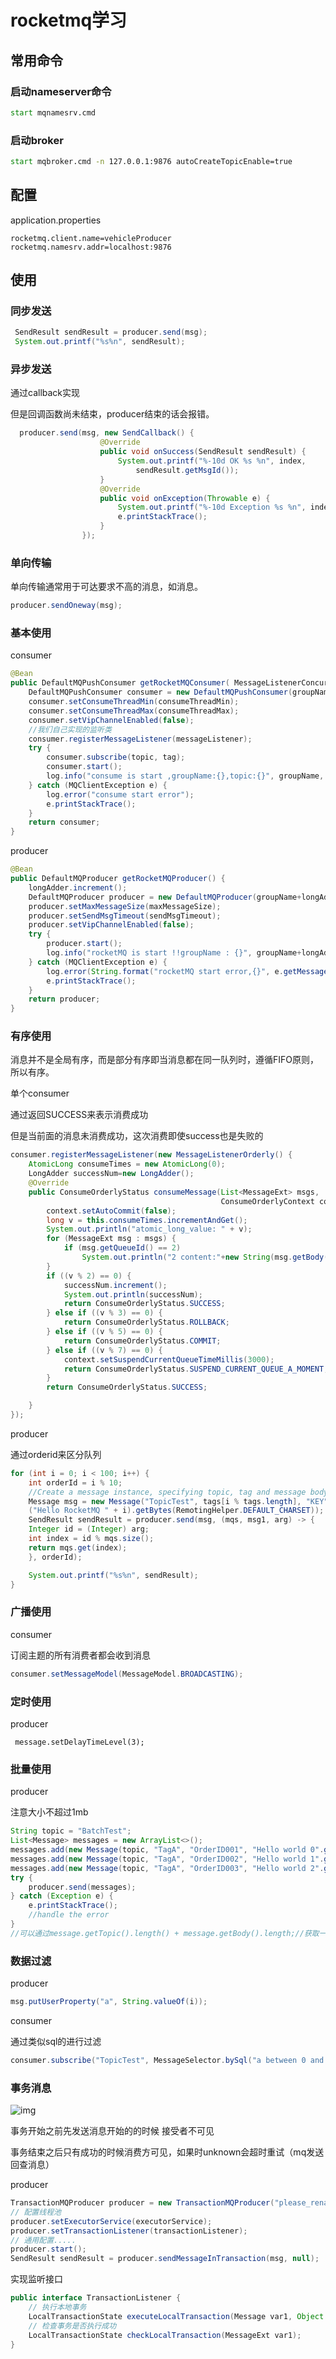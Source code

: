 # rocketmq学习

## 常用命令

### 启动nameserver命令

~~~ cmd
start mqnamesrv.cmd
~~~

### 启动broker

~~~ cmd
start mqbroker.cmd -n 127.0.0.1:9876 autoCreateTopicEnable=true
~~~

## 配置

application.properties

~~~
rocketmq.client.name=vehicleProducer
rocketmq.namesrv.addr=localhost:9876
~~~

## 使用

### 同步发送

~~~java
 SendResult sendResult = producer.send(msg);
 System.out.printf("%s%n", sendResult);
~~~

### 异步发送

通过callback实现

但是回调函数尚未结束，producer结束的话会报错。

~~~java
  producer.send(msg, new SendCallback() {
                    @Override
                    public void onSuccess(SendResult sendResult) {
                        System.out.printf("%-10d OK %s %n", index,
                            sendResult.getMsgId());
                    }
                    @Override
                    public void onException(Throwable e) {
                        System.out.printf("%-10d Exception %s %n", index, e);
                        e.printStackTrace();
                    }
                });
~~~

### 单向传输

单向传输通常用于可达要求不高的消息，如消息。

~~~java
producer.sendOneway(msg);
~~~



### 基本使用

consumer

~~~java
@Bean
public DefaultMQPushConsumer getRocketMQConsumer( MessageListenerConcurrently messageListener) {
    DefaultMQPushConsumer consumer = new DefaultMQPushConsumer(groupName);
    consumer.setConsumeThreadMin(consumeThreadMin);
    consumer.setConsumeThreadMax(consumeThreadMax);
    consumer.setVipChannelEnabled(false);
    //我们自己实现的监听类
    consumer.registerMessageListener(messageListener);
    try {
        consumer.subscribe(topic, tag);
        consumer.start();
        log.info("consume is start ,groupName:{},topic:{}", groupName, topic);
    } catch (MQClientException e) {
        log.error("consume start error");
        e.printStackTrace();
    }
    return consumer;
}
~~~

producer

~~~java
@Bean
public DefaultMQProducer getRocketMQProducer() {
    longAdder.increment();
    DefaultMQProducer producer = new DefaultMQProducer(groupName+longAdder);
    producer.setMaxMessageSize(maxMessageSize);
    producer.setSendMsgTimeout(sendMsgTimeout);
    producer.setVipChannelEnabled(false);
    try {
    	producer.start();
    	log.info("rocketMQ is start !!groupName : {}", groupName+longAdder);
    } catch (MQClientException e) {
        log.error(String.format("rocketMQ start error,{}", e.getMessage()));
        e.printStackTrace();
    }
    return producer;
}
~~~

### 有序使用

消息并不是全局有序，而是部分有序即当消息都在同一队列时，遵循FIFO原则，所以有序。

单个consumer

通过返回SUCCESS来表示消费成功

但是当前面的消息未消费成功，这次消费即使success也是失败的

```java
consumer.registerMessageListener(new MessageListenerOrderly() {
    AtomicLong consumeTimes = new AtomicLong(0);
    LongAdder successNum=new LongAdder();
    @Override
    public ConsumeOrderlyStatus consumeMessage(List<MessageExt> msgs,
                                               ConsumeOrderlyContext context) {
        context.setAutoCommit(false);
        long v = this.consumeTimes.incrementAndGet();
        System.out.println("atomic_long_value: " + v);
        for (MessageExt msg : msgs) {
            if (msg.getQueueId() == 2)
                System.out.println("2 content:"+new String(msg.getBody()));
        }
        if ((v % 2) == 0) {
            successNum.increment();
            System.out.println(successNum);
            return ConsumeOrderlyStatus.SUCCESS;
        } else if ((v % 3) == 0) {
            return ConsumeOrderlyStatus.ROLLBACK;
        } else if ((v % 5) == 0) {
            return ConsumeOrderlyStatus.COMMIT;
        } else if ((v % 7) == 0) {
            context.setSuspendCurrentQueueTimeMillis(3000);
            return ConsumeOrderlyStatus.SUSPEND_CURRENT_QUEUE_A_MOMENT;
        }
        return ConsumeOrderlyStatus.SUCCESS;

    }
});
```

producer

通过orderid来区分队列

~~~java
for (int i = 0; i < 100; i++) {
    int orderId = i % 10;
    //Create a message instance, specifying topic, tag and message body.
    Message msg = new Message("TopicTest", tags[i % tags.length], "KEY" + i,
    ("Hello RocketMQ " + i).getBytes(RemotingHelper.DEFAULT_CHARSET));
    SendResult sendResult = producer.send(msg, (mqs, msg1, arg) -> {
    Integer id = (Integer) arg;
    int index = id % mqs.size();
    return mqs.get(index);
    }, orderId);

    System.out.printf("%s%n", sendResult);
}
~~~

### 广播使用

consumer

订阅主题的所有消费者都会收到消息

~~~java
consumer.setMessageModel(MessageModel.BROADCASTING);
~~~

### 定时使用

producer

~~~
 message.setDelayTimeLevel(3);
~~~

### 批量使用

producer

注意大小不超过1mb

~~~java
String topic = "BatchTest";
List<Message> messages = new ArrayList<>();
messages.add(new Message(topic, "TagA", "OrderID001", "Hello world 0".getBytes()));
messages.add(new Message(topic, "TagA", "OrderID002", "Hello world 1".getBytes()));
messages.add(new Message(topic, "TagA", "OrderID003", "Hello world 2".getBytes()));
try {
    producer.send(messages);
} catch (Exception e) {
    e.printStackTrace();
    //handle the error
}
//可以通过message.getTopic().length() + message.getBody().length;//获取一个message大小 注意保留日志空间
~~~

### 数据过滤

producer

~~~java
msg.putUserProperty("a", String.valueOf(i));
~~~

consumer

通过类似sql的进行过滤

~~~java
consumer.subscribe("TopicTest", MessageSelector.bySql("a between 0 and 3");
~~~

### 事务消息

![img](https://upload-images.jianshu.io/upload_images/4943997-b001d03f648b9f52.jpg?imageMogr2/auto-orient/strip%7CimageView2/2/w/581/format/webp)



事务开始之前先发送消息开始的的时候 接受者不可见

事务结束之后只有成功的时候消费方可见，如果时unknown会超时重试（mq发送回查消息）

producer

```java
TransactionMQProducer producer = new TransactionMQProducer("please_rename_unique_group_name");
// 配置线程池
producer.setExecutorService(executorService);
producer.setTransactionListener(transactionListener);
// 通用配置.....
producer.start();
SendResult sendResult = producer.sendMessageInTransaction(msg, null);
```

实现监听接口

~~~java
public interface TransactionListener {
	// 执行本地事务
    LocalTransactionState executeLocalTransaction(Message var1, Object var2);
	// 检查事务是否执行成功
    LocalTransactionState checkLocalTransaction(MessageExt var1);
}
~~~

